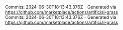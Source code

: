 Commits: 2024-06-30T18:13:43.376Z - Generated via https://github.com/marketplace/actions/artificial-grass
<br>
Commits: 2024-06-30T18:13:43.376Z - Generated via https://github.com/marketplace/actions/artificial-grass
<br>
